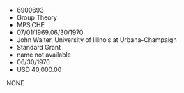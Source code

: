 * 6900693
* Group Theory
* MPS,CHE
* 07/01/1969,06/30/1970
* John Walter, University of Illinois at Urbana-Champaign
* Standard Grant
*   name not available
* 06/30/1970
* USD 40,000.00

NONE